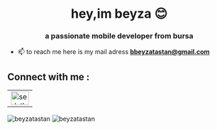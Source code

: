 <h1 align="center">hey,im beyza 😊 </h1>
<h3 align="center">a passionate mobile developer from bursa</h3>


- 📫 to reach me here is my mail adress **bbeyzatastan@gmail.com**

## Connect with me :         
<table>  
  <tr>
    <td style="vertical-align: middle;"><a href="https://www.linkedin.com/in/beyza-taştan-aa50b125b/" target="blank"><img align="center" src="https://raw.githubusercontent.com/rahuldkjain/github-profile-readme-generator/master/src/images/icons/Social/linked-in-alt.svg" alt="sedatbarlin" height="30" width="40" /></a></td>
  </tr>
</table>

<img align="center" src="https://github-readme-stats.vercel.app/api/top-langs?username=beyzatastan&show_icons=true&locale=en&hide_border=true&layout=compact&theme=vision-friendly-dark" alt="beyzatastan" /> <img align="center" src="https://github-readme-stats.vercel.app/api?username=beyzatastan&show_icons=true&theme=vision-friendly-dark&hide_border=true&locale=en" alt="beyzatastan" />




